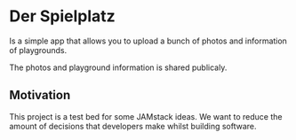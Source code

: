 # Der Spielplatz

Is a simple app that allows you to upload a bunch of photos and information of playgrounds.

The photos and playground information is shared publicaly.

## Motivation

This project is a test bed for some JAMstack ideas. We want to reduce the amount of
decisions that developers make whilst building software.

